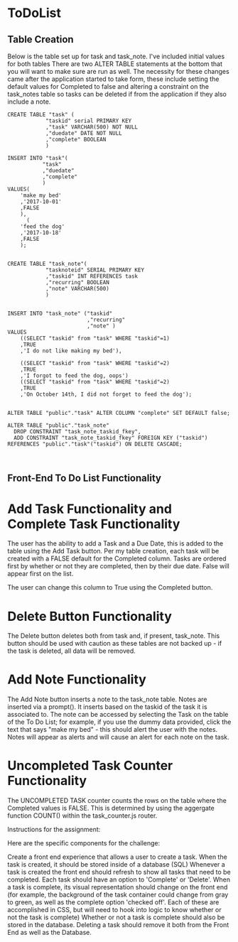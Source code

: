 # ToDoList

## Table Creation
Below is the table set up for task and task_note.
I've included initial values for both tables
There are two ALTER TABLE statements at the bottom that you will want to make sure are run as well. 
The necessity for these changes came after the application started to take form, these include setting the default values for Completed to false and altering a constraint on the task_notes table so tasks can be deleted if from the application if they also include a note.

```
CREATE TABLE "task" (
			"taskid" serial PRIMARY KEY
			,"task" VARCHAR(500) NOT NULL
			,"duedate" DATE NOT NULL
			,"complete" BOOLEAN		
			)

INSERT INTO "task"(
		   "task"
		   ,"duedate"
		   ,"complete"
		   )
VALUES(
	'make my bed'
	,'2017-10-01'
	,FALSE
	),
      (
	'feed the dog'
	,'2017-10-18'
	,FALSE
	);


CREATE TABLE "task_note"(
			"tasknoteid" SERIAL PRIMARY KEY		
			,"taskid" INT REFERENCES task
			,"recurring" BOOLEAN
			,"note" VARCHAR(500)				
			)


INSERT INTO "task_note" ("taskid"
                         ,"recurring"
                         ,"note" ) 
VALUES
    ((SELECT "taskid" from "task" WHERE "taskid"=1)
    ,TRUE
    ,'I do not like making my bed'),
    
    ((SELECT "taskid" from "task" WHERE "taskid"=2)
    ,TRUE
    ,'I forgot to feed the dog, oops')
    ((SELECT "taskid" from "task" WHERE "taskid"=2)
    ,TRUE
    ,'On October 14th, I did not forget to feed the dog');
    

ALTER TABLE "public"."task" ALTER COLUMN "complete" SET DEFAULT false;

ALTER TABLE "public"."task_note"
  DROP CONSTRAINT "task_note_taskid_fkey",
  ADD CONSTRAINT "task_note_taskid_fkey" FOREIGN KEY ("taskid") REFERENCES "public"."task"("taskid") ON DELETE CASCADE;



```

## Front-End To Do List Functionality

# Add Task Functionality and Complete Task Functionality

The user has the ability to add a Task and a Due Date, this is added to the table using the Add Task button.
Per my table creation, each task will be created with a FALSE default for the Completed column.
Tasks are ordered first by whether or not they are completed, then by their due date. False will appear first on the list.

The user can change this column to True using the Completed button.

# Delete Button Functionality

The Delete button deletes both from task and, if present, task_note.
This button should be used with caution as these tables are not backed up - if the task is deleted, all data will be removed.

# Add Note Functionality

The Add Note button inserts a note to the task_note table.
Notes are inserted via a prompt().
It inserts based on the taskid of the task it is associated to.
The note can be accessed by selecting the Task on the table of the To Do List; for example, if you use the dummy data provided, click the text that says "make my bed" - this should alert the user with the notes.
Notes will appear as alerts and will cause an alert for each note on the task.

# Uncompleted Task Counter Functionality

The UNCOMPLETED TASK counter counts the rows on the table where the Completed values is FALSE.
This is determined by using the aggergate function COUNT() within the task_counter.js router.


Instructions for the assignment:

Here are the specific components for the challenge:

Create a front end experience that allows a user to create a task.
When the task is created, it should be stored inside of a database (SQL)
Whenever a task is created the front end should refresh to show all tasks that need to be completed.
Each task should have an option to 'Complete' or 'Delete'.
When a task is complete, its visual representation should change on the front end (for example, the background of the task container could change from gray to green, as well as the complete option 'checked off'. Each of these are accomplished in CSS, but will need to hook into logic to know whether or not the task is complete)
Whether or not a task is complete should also be stored in the database.
Deleting a task should remove it both from the Front End as well as the Database.
